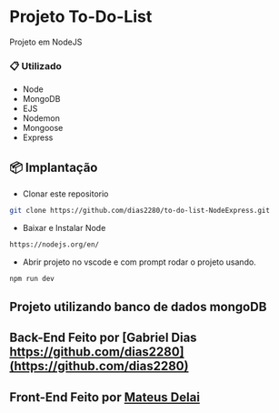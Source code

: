 # Projeto To-Do-List 

Projeto em NodeJS

### 📋 Utilizado 

* Node <br>
* MongoDB <br>
* EJS <br>
* Nodemon <br>
* Mongoose <br>
* Express <br>

## 📦 Implantação

* Clonar este repositorio
```bash
git clone https://github.com/dias2280/to-do-list-NodeExpress.git
```
* Baixar e Instalar Node
```bash
https://nodejs.org/en/
```
* Abrir projeto no vscode e com prompt rodar o projeto usando.
```bash
npm run dev
```

## Projeto utilizando banco de dados mongoDB

## Back-End Feito por [Gabriel Dias https://github.com/dias2280](https://github.com/dias2280)
## Front-End Feito por [Mateus Delai](https://github.com/mateusdtakayama) 
